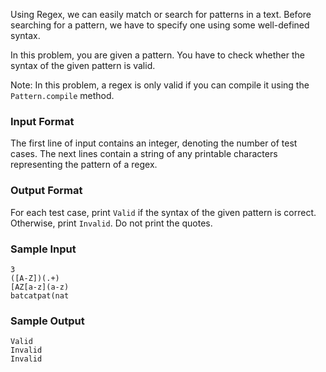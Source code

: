 Using Regex, we can easily match or search for patterns in a text. Before searching for a pattern, we have to specify one using some well-defined syntax.

In this problem, you are given a pattern. You have to check whether the syntax of the given pattern is valid.

Note: In this problem, a regex is only valid if you can compile it using the `Pattern.compile` method.

### Input Format

The first line of input contains an integer, denoting the number of test cases. The next lines contain a string of any printable characters representing the pattern of a regex.

### Output Format

For each test case, print `Valid` if the syntax of the given pattern is correct. Otherwise, print `Invalid`. Do not print the quotes.

### Sample Input

```
3
([A-Z])(.+)
[AZ[a-z](a-z)
batcatpat(nat
```

### Sample Output

```
Valid
Invalid
Invalid
```